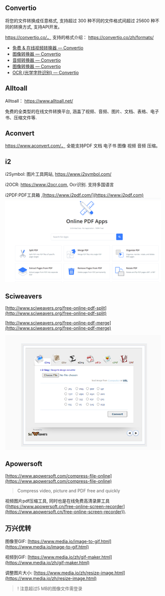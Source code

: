## Convertio

将您的文件转换成任意格式,  支持超过 300 种不同的文件格式间超过 25600 种不同的转换方式, 支持API开发。

https://convertio.co/， 支持的格式介绍： https://convertio.co/zh/formats/ 

- [免费 & 在线视频转换器 — Convertio](https://convertio.co/zh/video-converter/)
- [图像转换器 — Convertio](https://convertio.co/zh/image-converter/)
- [音频转换器 — Convertio](https://convertio.co/zh/audio-converter/)
- [图像转换器 — Convertio](https://convertio.co/zh/image-converter/)
- [OCR (光学字符识别)  — Convertio](https://convertio.co/zh/ocr/)

## Alltoall

Alltoall： https://www.alltoall.net/

免费的全类型的在线文件转换平台, 涵盖了视频、音频、图片、文档、表格、电子书、压缩文件等.

## Aconvert

https://www.aconvert.com/， 全能支持PDF 文档 电子书 图像 视频
音频 压缩。

## i2

i2Symbol: 图片工具网站, https://www.i2symbol.com/

i2OCR: https://www.i2ocr.com, Ocr识别. 支持多国语言

i2PDF:PDF工具箱 ,[https://www.i2pdf.com/](https://www.i2pdf.com)
![](<../../.gitbook/assets/image (7).png>)

## Sciweavers

[http://www.sciweavers.org/free-online-pdf-split](http://www.sciweavers.org/free-online-pdf-split)

[http://www.sciweavers.org/free-online-pdf-merge](http://www.sciweavers.org/free-online-pdf-merge)

![](<../../.gitbook/assets/image (8).png>)





## Apowersoft

[https://www.apowersoft.com/compress-file-online](https://www.apowersoft.com/compress-file-online)

> Compress video, picture and PDF free and quickly

视频图片pdf压缩工具, 同时也是在线免费高清录屏工具([https://www.apowersoft.cn/free-online-screen-recorder](https://www.apowersoft.cn/free-online-screen-recorder)).

## 万兴优转

图像至GIF: [https://www.media.io/image-to-gif.html](https://www.media.io/image-to-gif.html)

视频到GIF: [https://www.media.io/zh/gif-maker.html](https://www.media.io/zh/gif-maker.html)

调整图片大小: [https://www.media.io/zh/resize-image.html](https://www.media.io/zh/resize-image.html)

> ! 注意超过5 MB的图像文件需登录
